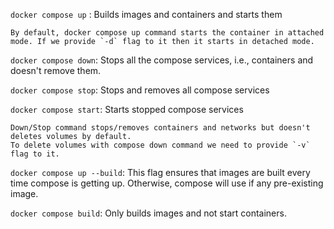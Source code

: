 `docker compose up` : Builds images and containers and starts them

    By default, docker compose up command starts the container in attached mode. If we provide `-d` flag to it then it starts in detached mode.

`docker compose down`: Stops all the compose services, i.e., containers and doesn't remove them.

`docker compose stop`: Stops and removes all compose services

`docker compose start`: Starts stopped compose services

    Down/Stop command stops/removes containers and networks but doesn't deletes volumes by default.
    To delete volumes with compose down command we need to provide `-v` flag to it.


`docker compose up --build`: This flag ensures that images are built every time compose is getting up. Otherwise, compose will use if any pre-existing image.

`docker compose build`: Only builds images and not start containers.